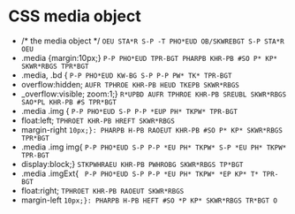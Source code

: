 # CSS media object

* /* the media object */ `OEU STA*R S-P -T PHO*EUD OB/SKWREBGT S-P STA*R OEU`
* .media {margin:10px;} `P-P PHO*EUD TPR-BGT PHARPB KHR-PB #SO P* KP* SKWR*RBGS TPR*BGT`
* .media, .bd { `P-P PHO*EUD KW-BG S-P P-P PW* TK* TPR-BGT`
* overflow:hidden; `AUFR TPHROE KHR-PB HEUD TKEPB SKWR*RBGS`
* _overflow:visible; zoom:1;} `R*UPBD AUFR TPHROE KHR-PB SREUBL SKWR*RBGS SAO*PL KHR-PB #S TPR*BGT`
* .media .img { `P-P PHO*EUD S-P P-P *EUP PH* TKPW* TPR-BGT`
* float:left; `TPHROET KHR-PB HREFT SKWR*RBGS`
* margin-right `10px;}: PHARPB H-PB RAOEUT KHR-PB #SO P* KP* SKWR*RBGS TPR*BGT`
* .media .img img{ `P-P PHO*EUD S-P P-P *EU PH* TKPW* S-P *EU PH* TKPW* TPR-BGT`
* display:block;} `STKPWHRAEU KHR-PB PWHROBG SKWR*RBGS TP*BGT`
* .media .imgExt{ ` P-P PHO*EUD S-P P-P *EU PH* TKPW* *EP KP* T* TPR-BGT`
* float:right; `TPHROET KHR-PB RAOEUT SKWR*RBGS`
* margin-left `10px;}: PHARPB H-PB HEFT #SO *P KP* SKWR*RBGS TR*BGT O`
